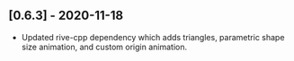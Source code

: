 ## [0.6.3] - 2020-11-18

- Updated rive-cpp dependency which adds triangles, parametric shape size animation, and custom origin animation.